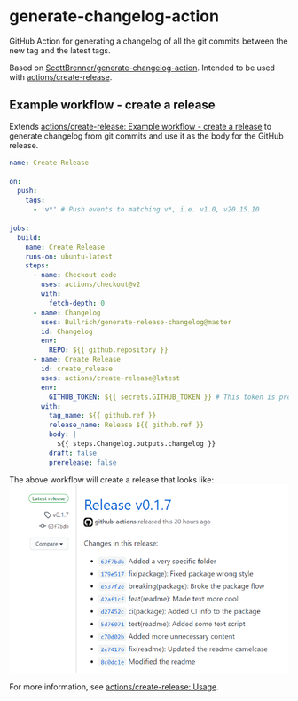 # generate-changelog-action

GitHub Action for generating a changelog of all the git commits between the new tag and the latest tags. 

Based on [ScottBrenner/generate-changelog-action](https://github.com/ScottBrenner/generate-changelog-action). 
Intended to be used with [actions/create-release](https://github.com/actions/create-release).

## Example workflow - create a release
Extends [actions/create-release: Example workflow - create a release](https://github.com/actions/create-release#example-workflow---create-a-release) to generate changelog from git commits and use it as the body for the GitHub release.

```yaml
name: Create Release

on:
  push:
    tags:
      - 'v*' # Push events to matching v*, i.e. v1.0, v20.15.10
  
jobs:
  build:
    name: Create Release
    runs-on: ubuntu-latest
    steps:
      - name: Checkout code
        uses: actions/checkout@v2
        with:
          fetch-depth: 0
      - name: Changelog
        uses: Bullrich/generate-release-changelog@master
        id: Changelog
        env:
          REPO: ${{ github.repository }}
      - name: Create Release
        id: create_release
        uses: actions/create-release@latest
        env:
          GITHUB_TOKEN: ${{ secrets.GITHUB_TOKEN }} # This token is provided by Actions, you do not need to create your own token
        with:
          tag_name: ${{ github.ref }}
          release_name: Release ${{ github.ref }}
          body: |
            ${{ steps.Changelog.outputs.changelog }}
          draft: false
          prerelease: false
```

The above workflow will create a release that looks like:
![Release](release.png)

For more information, see [actions/create-release: Usage](https://github.com/actions/create-release#usage).

